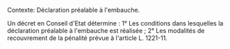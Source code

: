 Contexte: Déclaration préalable à l'embauche.

Un décret en Conseil d'Etat détermine : 1° Les conditions dans lesquelles la déclaration préalable à l'embauche est réalisée ; 2° Les modalités de recouvrement de la pénalité prévue à l'article L. 1221-11.